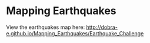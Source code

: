 # Mapping Earthquakes

View the earthquakes map here: http://dobra-e.github.io/Mapping_Earthquakes/Earthquake_Challenge
